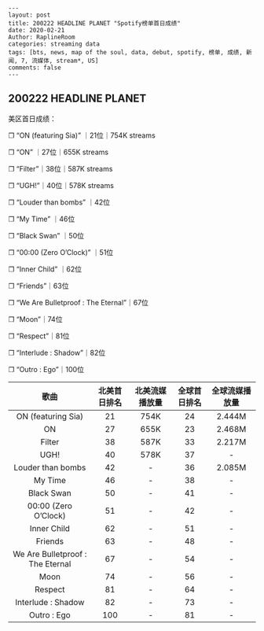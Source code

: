 ```
---
layout: post
title: 200222 HEADLINE PLANET "Spotify榜单首日成绩"
date: 2020-02-21
Author: RaplineRoom
categories: streaming data
tags: [bts, news, map of the soul, data, debut, spotify, 榜单, 成绩, 新闻, 7, 流媒体, stream*, US]
comments: false
--- 
```

## 200222 HEADLINE PLANET 

美区首日成绩：

❐ “ON (featuring Sia)” ｜21位｜754K streams

❐ “ON” ｜27位｜655K streams

❐ “Filter”｜38位｜587K streams

❐ “UGH!”｜40位｜578K streams

❐ “Louder than bombs” ｜42位

❐ “My Time” ｜46位

❐ “Black Swan” ｜50位 

❐ “00:00 (Zero O’Clock)” ｜51位

❐ “Inner Child” ｜62位

❐ “Friends”｜63位

❐ “We Are Bulletproof : The Eternal”｜67位

❐ “Moon”｜74位

❐ “Respect”｜81位

❐ “Interlude : Shadow”｜82位

❐ “Outro : Ego”｜100位

|               歌曲               | 北美首日排名 | 北美流媒播放量 | 全球首日排名 | 全球流媒播放量 |
| :------------------------------: | :----------: | :------------: | :----------: | :------------: |
|        ON (featuring Sia)        |      21      |      754K      |      24      |     2.444M     |
|                ON                |      27      |      655K      |      23      |     2.468M     |
|              Filter              |      38      |      587K      |      33      |     2.217M     |
|               UGH!               |      40      |      578K      |      37      |       -        |
|        Louder than bombs         |      42      |       -        |      36      |     2.085M     |
|             My Time              |      46      |       -        |      38      |       -        |
|            Black Swan            |      50      |       -        |      41      |       -        |
|       00:00 (Zero O’Clock)       |      51      |       -        |      42      |       -        |
|           Inner Child            |      62      |       -        |      51      |       -        |
|             Friends              |      63      |       -        |      48      |       -        |
| We Are Bulletproof : The Eternal |      67      |       -        |      54      |       -        |
|               Moon               |      74      |       -        |      56      |       -        |
|             Respect              |      81      |       -        |      64      |       -        |
|        Interlude : Shadow        |      82      |       -        |      73      |       -        |
|           Outro : Ego            |     100      |       -        |      81      |       -        |



